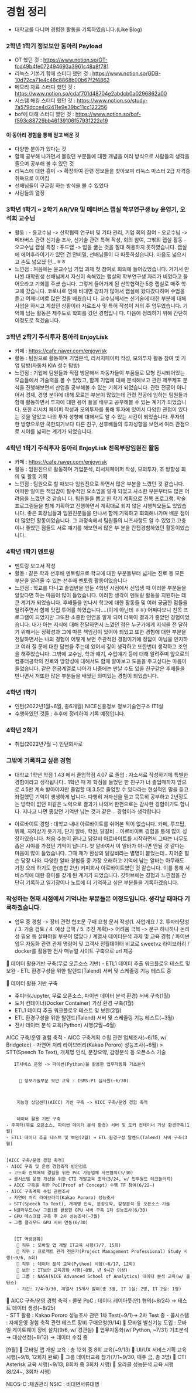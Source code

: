 # 경험 정리
- 대학교를 다니며 경험한 활동을 기록하였습니다.(Like Blog)

### 2학년 1학기 정보보안 동아리 Payload 
- OT 했던 것 : https://www.notion.so/OT-fcd49b4fe072494693a3961c48a8f781
- 리눅스 기본기 함께 스터디 했던 것 : https://www.notion.so/GDB-10d72ca71e4c48c8868b00b67f2f4862
- 메모리 자료 스터디 했던 것 : https://www.notion.so/cdaf701d48704e2abdcb0a0296862a00
- 시스템 해킹 스터디 했던 것 : https://www.notion.so/study-7a579dcce4d2411e9e39bc11cc122256
- bof에 대해 스터디 했던 것 : https://www.notion.so/bof-f593c88729bb46139106f57931222e19

#### 이 동아리 경험을 통해 얻고 배운 것 
- 다양한 분야가 있다는 것 
- 함께 공부해 나가면서 몰랐던 부분들에 대한 개념을 여러 방식으로 사람들의 생각을 들으며 공부해 볼 수 있던 것
- 리눅스에 대한 흥미 -> 확장하여 관련 정보들을 찾아보며 리눅스 마스터 2급 자격증 취득으로 이어짐
- 선배님들이 구글링 하는 방식을 볼 수 있었다
- 사람들의 열정

### 3학년 1학기 ~ 2학기 AR/VR 및 메타버스 랩실 학부연구생 by 윤영기, 오석희 교수님
 - 활동 : - 윤교수님 -> 산학협력 연구비 및 기타 관리, 기업 회의 참여
         - 오교수님 -> 메타버스 관련 신기술 조사, 신기술 관련 특허 작성, 회의 참여, 그밖외 랩실 활동 
         - 오교수님 랩실 특징 : 푸드랩 -> 밥을 굶는 것을 절대 허용하지 못하였습니다. 랩실에 에어후라이기가 있던 건 안비밀, 선배님들이 다 따뜻하셨습니다. 마음도 넓으시고 손도 넓으셨           던...ㅎㅎ 
 - 느낀점 : 처음에는 윤교수님 기업 과제 첫 참여로 회의에 들어갔었습니다. 거기서 만나뵌 대학원생 선배님께서 자신이 속해있는 랩실의 학부연구생 자리가 비었다고 들어오라고 기회를 주셨 
           습니다. 그렇게 들어가게 된 산학협력관 5층 랩실로 매주 학교에 갔습니다. 코로나로 인해 비대면 강좌가 많아서 랩실에 왔다갔다하며 수업을 듣고 어깨너머로 많은 것을 배웠습니
           다. 교수님께서는 신기술에 대한 부분에 대해 사업을 하시고 계셨던 상황이라 자료조사 및 특허 작성이 저의 주 업무였습니다. 기억에 남는 활동은 제주도로 학회를 갔던 경험입니
           다. 다음에 정리하기 위해 간단히 이정도로 적겠습니다.   

### 3학년 2학기 주식투자 동아리 EnjoyLisk
- 카페 : https://cafe.naver.com/enjoyrisk
- 활동 : 팀원으로 활동하며 기업분석, 리서치페이퍼 작성, 모의투자 활동 참여 및 기업 탐방(자동차 KIA 성수 탐방)
- 느낀점 : 기업에 팀원들과 직접 방문해서 자동차들이 부품들로 모형 전시되어있는 모습들에서 기술력을 볼 수 있었고, 함께 기업에 대해 분석해보고 관련 제무제표 분석을 진행해보면서
          산업을 공부해볼 수 있는 기회가 되었습니다. 관련 전공이 아니어서 경제, 경영 분야에 대해 모르는 부분이 많았는데 관련 전공에 임하는 팀원들과 함께 활동하면서 투자에 대한 용어
          들을 배우고 공부해볼 수 있는 계기가 되었습니다. 또한 리서치 페이퍼 작성과 모의투자를 통해 투자에 있어서 다양한 관점이 있다는 것을 알았고 나의 투자 성향에 대해서도 알 수 
          있는 시간이 되었습니다. 투자의 한 방향으로만 국한되기보다 다른 친구, 선후배들의 투자성향을 보면서 여러 관점으로 시야를 넓히는 계기가 되었습니다.  
          
### 4학년 1학기 주식투자 동아리 EnjoyLisk 친목부장임원진 활동
- 카페 : https://cafe.naver.com/enjoyrisk
- 활동 : 임원진으로 활동하며 기업분석, 리서치페이퍼 작성, 모의투자, 조 방향성 회의 및 활동 기획 
- 느낀점 : 팀원으로 할 때보다 임원진으로 하면서 많은 부분을 느꼈던 것 같습니다. 어떠한 일이든 책임감이 필수적인 요소임을 알게 되었고 사소한 부분부터도 많은 어려움을 느꼈던 것 같습니             다. 팀원들을 뽑고 한 학기 계획으로 친목 프로그램, 학술 프로그램들을 함께 기획하고 진행하면서 계획대로 되지 않은 시행착오들도 있었습니다. 좋은 회장님들과 임원진분들을 
            만나서 함께 기획하고 회의해나가며 배운 점이 더 많았던 활동이었습니다. 그 과정속에서 팀원들의 니즈사항도 알 수 있었고 고충이나 좋았던 점들도 서로 얘기를 해보면서 많은 부
            분을 간접경험하였던 활동이었습니다. 
 
### 4학년 1학기 멘토링 
- 멘토링 보고서 작성 
- 활동 : 같은 학과 선후배 멘토링으로 학교에 대한 부분들부터 넓게는 진로 등 모든 부분을 알려줄 수 있는 선후배 멘토링 활동이었습니다
- 느낀점 : 학교를 다니고 졸업반을 앞둔 4학년 시점에서 신입생 때 이러한 부분들을 알았다면 하는 마음이 많이 들었습니다. 이러한 생각이 멘토링 활동을 지원하는 데 큰 계기가 되었습니다. 
          후배들을 만나서 학교에 대한 활동들 및 여러 궁금한 점들을 알려주면서 함께 맛집 투어를 하였습니다....(이게 아닌데 ㅎㅎ)
          어쩌다보니 친목 프로그램이 되었지만 그또한 소중한 인연을 알게 되어 더욱이 결과가 좋았던 경험이었습니다. 내가 아는 지식에 대해 전달하면서 느꼈던 점은 누군가에게 지식을 전
          달하기 위해서는 정확성과 그에 따른 책임감이 있어야 되었고 또한 경험에 대한 부분을 전달하면서는 나의 경험이 어떻게 보면 주관적인 경험이기에 정답이 아님을 인지하고 여러 질
          문에 대한 답변을 주는데 있어서 깊이 생각하고 또한번더 생각하고 조언을 해주었습니다. 그밖에 교수님, 학과 얘기, 수업얘기 등에 대해 알려주며 앞으로의 컴퓨터공학의 진로와 
          방향성에 대해서도 함께 알아보고 도움을 주고싶다는 마음이 들었습니다. 같은 전공계열로 나아가 나중에는 만날 수도 있을 친구같은 후배들을 만나면서 저또한 많은 부분들을 배웠던 
          의미있는 경험이 되었습니다. 
          
### 4학년 1학기
- 인턴(2022년1월~6월, 총6개월) NICE신용정보 정보기술연구소 IT1실 
- 수행하였던 것들 : 추후에 정리하여 기록 예정입니다. 

### 4학년 2학기 
- 취업(2022년7월 ~) 인턴회사로 
          
### 그밖에 기록하고 싶은 경험
- 대학교 1학년 학점 1.43 에서 졸업학점 4.07 로 졸업 : 자소서로 작성하기에 특별한 경험이라고 생각됩니다.. 1학년 때 제 학점을 들었던 한 친구가 너 졸업때까지 앞으로 4.5만 계속 받아야지만 졸업할 때 3.5로 졸업할 수 있다라는 현실적인 말을 듣고 좌절했던 기억이 생생하게 납니다. 다행히 저자신을 믿고 묵묵히 공부하고 2년정도는 방학이 없던 피같은 노력으로 결과가 나와서 한편으로는 감사한 경험이기도 합니다. 지나고 나면 좋았던 기억만 남는 것과 같은... 경험이라 생각합니다 

- 아르바이트 경험 : 대학교 내내 아르바이트를 쉬어본 적이 없습니다. 카페, 루프탑, 뷔페, 지하상가 옷가게, 단기 알바, 학원, 닭갈비 .. 아르바이트 경험을 통해 많이 성장하였습니다. 
                   처음 수능이 끝나고 닭갈비 아르바이트를 시작하면서 그때는 너무도 좁은 시야를 가졌던 기억이 납니다. 첫 알바여서 이 알바가 아니면 안될 것 같다는 마음이 많이 들었습니다. 그때 제가 환상의 닭갈비라는 별명이 붙었는데.. 지어준 펄슨 당장 나와.  다양한 알바 경험들 중 가장 오래하고 기억에 남는 알바는 아무래도 가장 오래 하기도 한(총합 2년) 커피회사 아르바이트였던 것 같습니다. 이를 통해 서비스직에 대한 흥미를 갖게 된 계기가 되었습니다. 깃허브에는 경험과 느낀점을 간단히 기록하고 일기장이나 노트에 더 기억하고 싶은 부분들을 기록하겠습니다.
                 
                 
                 
### 작성하는 현재 시점에서 기억나는 부분들은 이정도입니다. 생각날 때마다 기록하겠습니다.                  
              
              
- 업무 중 경험 -> 장비 관련 협조문 구매 요청 문서 작성(1. 사업개요 / 2. 투자타당성 / 3. 기술 검토 / 4. 예상 금액 / 5. 추진 계획)-> 어려움 극복 -> 문구 하나하나 논리성 필요 등 살펴야될 부분이 많았다 / 계열사 데이터분석 과제 및 교육 경험 / 파이썬 업무 자동화 관련 관제 명령어 및 고객사 전월데이터 비교로 sweetvz 라이브러리 / docker를 활용한 전사 매뉴얼 사이트 구축으로 url 제공



 데이터 활용기반 구축(무료 오픈소스 기반) 
    - ETL1 데이터 추출 워크플로우 테스트 및 보완
    - ETL 환경구성을 위한 탈렌드(Talend) 서버 및 스케줄링 기능 테스트 중

 데이터 활용 기반 구축
   - 주피터(Jupyter, 무료 오픈소스, 파이썬 데이터 분석 환경) 서버 구축(1월)
   - 도커 컨테이너(Docker Container) 가상 환경 구축(1월)
   - ETL1 데이터 추출 워크플로우 테스트 및 보완(2월)
   - ETL 환경구성을 위한 탈렌드(Talend) 서버 및 스케줄링 기능 테스트(~3월)
   - 전사 데이터 분석 교육(Python) 시행(2월~6월)

AICC 구축/운영 경험 축적
    - AICC 구축계획 수립 관련 업체조사(~6/15, w/ Bridgetec)
    - 자연어 처리 라이브러리(Kakao Pororo) 성능조사(~6월)
       > STT(Speech To Text), 개체명 인식, 문장요약, 감정분석 등 오픈소스 기술
       
       IT서비스 운영 -> 파이썬(Python)을 활용한 업무자동화 기초분석
       
       
          정보기술부문 보안 교육 : ISMS-P1 심사원(~6/30) 
         
         
         
        지능형 상담센터(AICC) 기반 구축 -> AICC 구축/운영 경험 축적
        
        
        데이터 활용 기반 구축
    - 주피터(무료 오픈소스, 파이썬 데이터 분석 환경) 서버 및 도커 컨테이너 가상 환경구축(1월)
    - ETL1 데이터 추출 테스트 및 보완(2월) → ETL 환경구성 탈렌드(Talend) 서버 구축(3월)
    
    
    [AICC 구축/운영 경험 축적] 
    - AICC 구축 및 운영 경험축적 방안검토
     → 고도화 컨택매체 경험을 위한 PoC 가능업체 사전협의(3/30)
     → 콜시스템 운영 개선을 위한 CTI 개발교육 조사(5/24, w/ 인투월드 테크놀러지)
     → AICC 구축을 위한 PoC(Proof of Concept) 수행 TF 참여(6/22~)
    - AICC 구축계획 수립 관련조사
     → 자연어 처리 라이브러리(Kakao Pororo) 성능조사
     → STT(Speech To Text), 개체명 인식, 문장요약, 감정분석 등 오픈소스 기술
     → N클라우드(w/ 그룹)를 활용한 GPU 서버 구축 1차 성능조사(6/30) 
     → GPU 데스크탑 구축 후 2차 성능조사(~7월)
     → 그룹 클라우드 GPU 서버 연동(6/30)


       [IT 역량강화]
         직무 : 모바일 앱 개발 IT교육 시행(7/7, 15회)
         직무 : 프로젝트 관리 전문가(Project Management Professional) Study 시행(~9/6, 6회) 
         직무 : 데이터 분석 교육(Python) 시행(~6/17, 12회)
         보안 : IT보안 교육강화 시행(~8월, 년 9시간 이상)
         그룹 : NASA(NICE Advanced School of Analytics) 데이터 분석 교육(w/ 홀딩스)
        - 기간: 7/4~9/30, 계열사 15개사 참여(총 3명, IT 1실: 2명, IT 2실: 1명)



 AICC 구축/운영 경험 축적
    - 콜봇 PoC : 데이터 레이아웃(안) 협의(~8/24) → 테스트 데이터 생성(~8/25)     
    - STT 활용 : Kakao Pororo 성능조사 관련 1차 Test(~9/1)→ 2차 Test 중
    - 콜시스템 : 자체운영 경험 축적 관련 테스트 장비 구매요청(9/14)
   모바일 발신기능 도입 : 모바일 게이트웨이 장비 설치(9/6, w/ 경관실)
   업무자동화(w/ Python, ~7/31) 기초분석 → 대상선정(~8/12) → 데이터 수집 중


[9월]
 모바일 앱 개발 교육 : 총 12회 중 8회 교육(~9/13)
   UI/UX 서비스기획 교육 시행(~9/8, 12회차 완료)
   그룹 데이터교육 참가(7/1~9/30, 매주 금, 총 3명)
   CTI Asterisk 교육 시행(~9/13, 8회차 중 3회차 시행)
   오라클 성능분석 교육 시행(8/24~, 3회차 시행)
  
  
  
  NEOS-C :채권관리
  NSIC : 비대면서류대행
  
